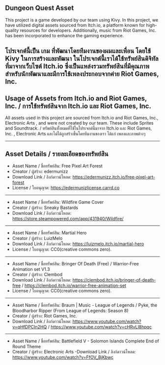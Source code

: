 
## Dungeon Quest Asset
This project is a game developed by our team using Kivy. In this project, we have utilized digital assets sourced from Itch.io, a platform known for high-quality resources for developers. Additionally, music from Riot Games, Inc. has been incorporated to enhance the gaming experience.

โปรเจกต์นี้เป็น เกม ที่พัฒนาโดยทีมงานของผมและเพื่อน โดยใช้ Kivy ในการสร้างและพัฒนา ในโปรเจกต์นี้เราได้ใช้ทรัพย์สินดิจิทัลที่มาจากเว็บไซต์ Itch.io ซึ่งเป็นแหล่งรวมทรัพย์สินที่มีคุณภาพสำหรับนักพัฒนาและมีการใช้เพลงประกอบจากค่าย Riot Games, Inc.
---

## Usage of Assets from Itch.io and Riot Games, Inc. / การใช้ทรัพย์สินจาก Itch.io และ Riot Games, Inc.
All assets used in this project are sourced from Itch.io and Riot Games, Inc., Electronic Arts , and were not created by our team. These include Sprites and Soundtrack. / ทรัพย์สินทั้งหมดที่ใช้ในโปรเจกต์นี้มาจาก Itch.io และ Riot Games, Inc. , Electronic Arts และไม่ได้ถูกสร้างขึ้นโดยทีมงานของเรา ได้แก่ เพลงและภาพต่างๆ 

---
## Asset Details / รายละเอียดของทรัพย์สิน

- Asset Name / ชื่อทรัพย์สิน: Free Pixel Art Forest
- Creator / ผู้สร้าง: edermunizz
- Download Link / ลิงก์ดาวน์โหลด: https://edermunizz.itch.io/free-pixel-art-forest
- License / ใบอนุญาต: https://edermunizlicense.carrd.co
---
- Asset Name / ชื่อทรัพย์สิน: Wildfire Game Cover 
- Creator / ผู้สร้าง: Sneaky Bastards
- Download Link / ลิงก์ดาวน์โหลด: https://store.steampowered.com/app/431940/Wildfire/
---
- Asset Name / ชื่อทรัพย์สิน: Martial Hero 
- Creator / ผู้สร้าง: LuizMelo
- Download Link / ลิงก์ดาวน์โหลด: https://luizmelo.itch.io/martial-hero
- License / ใบอนุญาต: CC0(creative commons zero).
---
- Asset Name / ชื่อทรัพย์สิน: Bringer Of Death (Free) / Warrior-Free Animation set V1.3
- Creator / ผู้สร้าง: Clembod
- Download Link / ลิงก์ดาวน์โหลด: https://clembod.itch.io/bringer-of-death-free / https://clembod.itch.io/warrior-free-animation-set
- License / ใบอนุญาต: CC0(creative commons zero).
---
- Asset Name / ชื่อทรัพย์สิน: Braum | Music - League of Legends / Pyke, the Bloodharbor Ripper (From League of Legends: Season 8) 
- Creator / ผู้สร้าง: Riot Games, Inc.
- Download Link / ลิงก์ดาวน์โหลด: https://www.youtube.com/watch?v=qHfDPCIn2HQ / https://www.youtube.com/watch?v=cHRvLl8hpqc
---
- Asset Name / ชื่อทรัพย์สิน: Battlefield V - Solomon Islands Complete End of Round Theme
- Creator / ผู้สร้าง: Electronic Arts
-Download Link / ลิงก์ดาวน์โหลด: https://www.youtube.com/watch?v=FfOV_BjKbwc
